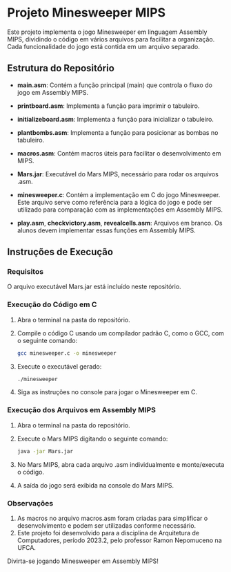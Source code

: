 # Projeto Minesweeper MIPS

Este projeto implementa o jogo Minesweeper em linguagem Assembly MIPS, dividindo o código em vários arquivos para facilitar a organização. Cada funcionalidade do jogo está contida em um arquivo separado.

## Estrutura do Repositório

- **main.asm**: Contém a função principal (main) que controla o fluxo do jogo em Assembly MIPS.
- **printboard.asm**: Implementa a função para imprimir o tabuleiro.
- **initializeboard.asm**: Implementa a função para inicializar o tabuleiro.
- **plantbombs.asm**: Implementa a função para posicionar as bombas no tabuleiro.
- **macros.asm**: Contém macros úteis para facilitar o desenvolvimento em MIPS.
- **Mars.jar**: Executável do Mars MIPS, necessário para rodar os arquivos .asm.

- **minesweeper.c**: Contém a implementação em C do jogo Minesweeper. Este arquivo serve como referência para a lógica do jogo e pode ser utilizado para comparação com as implementações em Assembly MIPS.

- **play.asm**, **checkvictory.asm**, **revealcells.asm**: Arquivos em branco. Os alunos devem implementar essas funções em Assembly MIPS.

## Instruções de Execução

### Requisitos

O arquivo executável Mars.jar está incluído neste repositório.

### Execução do Código em C

1. Abra o terminal na pasta do repositório.
2. Compile o código C usando um compilador padrão C, como o GCC, com o seguinte comando:

   ```bash
   gcc minesweeper.c -o minesweeper
   ```
3. Execute o executável gerado:

   ```bash
   ./minesweeper
   ```
4. Siga as instruções no console para jogar o Minesweeper em C.

### Execução dos Arquivos em Assembly MIPS

1. Abra o terminal na pasta do repositório.
2. Execute o Mars MIPS digitando o seguinte comando:

   ```bash
   java -jar Mars.jar
   ```
3. No Mars MIPS, abra cada arquivo .asm individualmente e monte/executa o código. 
4. A saída do jogo será exibida na console do Mars MIPS.

### Observações

1. As macros no arquivo macros.asm foram criadas para simplificar o desenvolvimento e podem ser utilizadas conforme necessário.
2. Este projeto foi desenvolvido para a disciplina de Arquitetura de Computadores, período 2023.2, pelo professor Ramon Nepomuceno na UFCA.

Divirta-se jogando Minesweeper em Assembly MIPS!